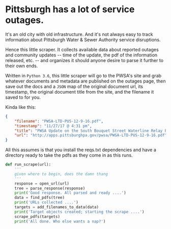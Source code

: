 # Pittsburgh has a lot of service outages.

It's an old city with old infrastructure. And it's not always easy to track information about Pittsburgh Water & Sewer Authority service disruptions.

Hence this little scraper. It collects available data about reported outages and community updates -- time of the update, the pdf of the information released, etc. -- and organizes it should anyone desire to parse it further to their own ends.

Written in `Python 3.6`, this little scraper will go to the PWSA's site and grab whatever documents and metadata are published on the outages page, then save out the docs and a `JSON` map of the original document url, its timestamp, the original document title from the site, and the filename it saved to for you.

Kinda like this:

```JSON
{
    "filename": "PWSA-LTD-PUS-12-9-16.pdf",
    "timestamp": "11/27/17 @ 4:31 pm",
    "title": "PWSA Update on the South Bouquet Street Waterline Relay Project - 11-27-17",
    "url": "http://apps.pittsburghpa.gov/pwsa/PWSA-LTD-PUS-12-9-16.pdf"
}
```

All this assumes is that you install the reqs.txt dependencies and have a directory ready to take the pdfs as they come in as this runs.

```python
def run_scrape(url):
    '''
    given where to begin, does the damn thang
    '''
    response = open_url(url)
    tree = parse_response(response)
    print('Good response. All parsed and ready ....')
    data = find_pdfs(tree)
    print('URLs collected ....')
    targets = add_filenames_to_data(data)
    print('Target objects created; starting the scrape ....')
    scrape_pdfs(targets)
    print('All done. Who else wants a nap?')
```
